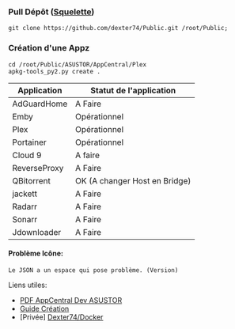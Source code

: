 ### Pull Dépôt ([Squelette](https://github.com/dexter74/Public/blob/main/ASUSTOR/AppCentral/Squelette.md))
```
git clone https://github.com/dexter74/Public.git /root/Public;
```

### Création d'une Appz
```
cd /root/Public/ASUSTOR/AppCentral/Plex
apkg-tools_py2.py create .
```


| Application  | Statut de l'application        |
|------------- | ------------------------------ |
| AdGuardHome  | A Faire                        |
| Emby 	       | Opérationnel                   |
| Plex         | Opérationnel                   |
| Portainer    | Opérationnel                   |
| Cloud 9      | A faire                        |
| ReverseProxy | A Faire                        |
| QBitorrent   | OK (A changer Host en Bridge)  |
| jackett      | A Faire                        |
| Radarr       | A Faire                        |
| Sonarr       | A Faire                        |
| Jdownloader  | A Faire                        |



#### Problème Icône:
```
Le JSON a un espace qui pose problème. (Version)
```

Liens utiles:
 - [PDF AppCentral Dev ASUSTOR](https://downloadgb.asustor.com/developer/App_Central_Developer_Guide_4.1.0_20220622.pdf)
 - [Guide Création](https://amigotechnotes.wordpress.com/2014/05/06/how-to-create-an-apk-for-asustor-adm-to-distribute-your-lamp/) 
 - [Privée] [Dexter74/Docker](https://github.com/dexter74/Archives/tree/main/Docker/V1/2.Conteneurs)
